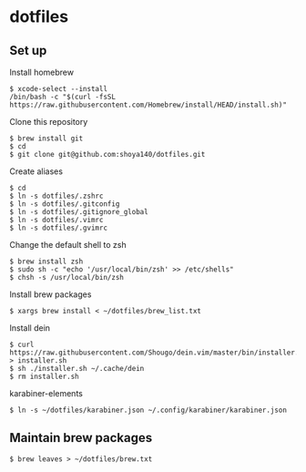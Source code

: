 dotfiles
======================

## Set up

Install homebrew

```
$ xcode-select --install
/bin/bash -c "$(curl -fsSL https://raw.githubusercontent.com/Homebrew/install/HEAD/install.sh)"
```

Clone this repository

```
$ brew install git
$ cd
$ git clone git@github.com:shoya140/dotfiles.git
```

Create aliases

```
$ cd
$ ln -s dotfiles/.zshrc
$ ln -s dotfiles/.gitconfig
$ ln -s dotfiles/.gitignore_global
$ ln -s dotfiles/.vimrc
$ ln -s dotfiles/.gvimrc
```

Change the default shell to zsh

```
$ brew install zsh
$ sudo sh -c "echo '/usr/local/bin/zsh' >> /etc/shells"
$ chsh -s /usr/local/bin/zsh
```

Install brew packages

```
$ xargs brew install < ~/dotfiles/brew_list.txt
```

Install dein

```
$ curl https://raw.githubusercontent.com/Shougo/dein.vim/master/bin/installer.sh > installer.sh
$ sh ./installer.sh ~/.cache/dein
$ rm installer.sh
```

karabiner-elements

```
$ ln -s ~/dotfiles/karabiner.json ~/.config/karabiner/karabiner.json
```

## Maintain brew packages

```
$ brew leaves > ~/dotfiles/brew.txt
```
